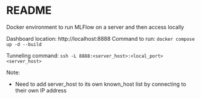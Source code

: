 # README

Docker environment to run MLFlow on a server and then access locally

Dashboard location: http://localhost:8888
Command to run: `docker compose up -d --build`

Tunneling command: `ssh -L 8888:<server_host>:<local_port> <server_host>`

Note: 
- Need to add server_host to its own known_host list by connecting to their own IP address
